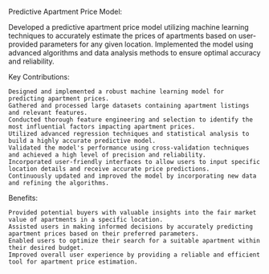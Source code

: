 Predictive Apartment Price Model:

Developed a predictive apartment price model utilizing machine learning techniques to accurately estimate the prices of apartments based on user-provided parameters for any given location. Implemented the model using advanced algorithms and data analysis methods to ensure optimal accuracy and reliability.

Key Contributions:

    Designed and implemented a robust machine learning model for predicting apartment prices.
    Gathered and processed large datasets containing apartment listings and relevant features.
    Conducted thorough feature engineering and selection to identify the most influential factors impacting apartment prices.
    Utilized advanced regression techniques and statistical analysis to build a highly accurate predictive model.
    Validated the model's performance using cross-validation techniques and achieved a high level of precision and reliability.
    Incorporated user-friendly interfaces to allow users to input specific location details and receive accurate price predictions.
    Continuously updated and improved the model by incorporating new data and refining the algorithms.

Benefits:

    Provided potential buyers with valuable insights into the fair market value of apartments in a specific location.
    Assisted users in making informed decisions by accurately predicting apartment prices based on their preferred parameters.
    Enabled users to optimize their search for a suitable apartment within their desired budget.
    Improved overall user experience by providing a reliable and efficient tool for apartment price estimation.
